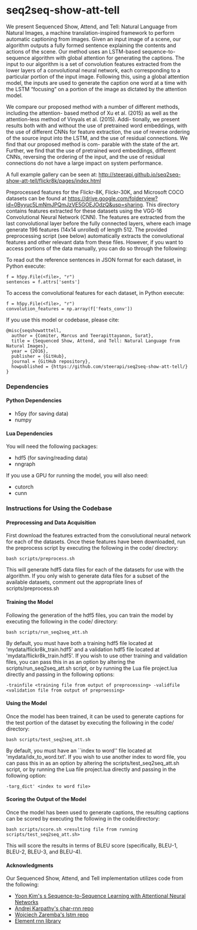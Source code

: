 # seq2seq-show-att-tell
We present Sequenced Show, Attend, and Tell: Natural Language from Natural Images, a machine translation-inspired framework to perform automatic captioning from images. Given an input image of a scene, our algorithm outputs a fully formed sentence explaining the contents and actions of the scene. Our method uses an LSTM-based sequence-to-sequence algorithm with global attention for generating the captions. The input to our algorithm is a set of convolution features extracted from the lower layers of a convolutional neural network, each corresponding to a particular portion of the input image. Following this, using a global attention model, the inputs are used to generate the caption one word at a time with the LSTM “focusing” on a portion of the image as dictated by the attention model.

We compare our proposed method with a number of different methods, including the attention- based method of Xu et al. (2015) as well as the attention-less method of Vinyals et al. (2015). Addi- tionally, we present results both with and without the use of pretrained word embeddings, with the use of different CNNs for feature extraction, the use of reverse ordering of the source input into the LSTM, and the use of residual connections. We find that our proposed method is com- parable with the state of the art. Further, we find that the use of pretrained word embeddings, different CNNs, reversing the ordering of the input, and the use of residual connections do not have a large impact on system performance.

A full example gallery can be seen at: <a href="http://steerapi.github.io/seq2seq-show-att-tell/flickr8k/pages/index.html">http://steerapi.github.io/seq2seq-show-att-tell/flickr8k/pages/index.html</a>

Preprocessed features for the Flickr-8K, Flickr-30K, and Microsoft COCO datasets can be found at <a href="https://drive.google.com/folderview?id=0Byyuc5LmNmJPQmJzVE5GOEJOdzQ&usp=sharing">https://drive.google.com/folderview?id=0Byyuc5LmNmJPQmJzVE5GOEJOdzQ&usp=sharing</a>.  This directory contains features extracted for these datasets using the VGG-16 Convolutional Neural Network (CNN).   The features are extracted from the last convolutional layer before the fully connected layers, where each image generate 196 features (14x14 unrolled) of length 512.  The provided preprocessing script (see below) automatically extracts the convolutional features and other relevant data from these files.  However, if you want to access portions of the data manually, you can do so through the following:

To read out the reference sentences in JSON format for each dataset, in Python execute:
```
f = h5py.File(<file>, "r")
sentences = f.attrs['sents']
```

To access the convolutional features for each dataset, in Python execute:
```
f = h5py.File(<file>, "r")
convolution_features = np.array(f['feats_conv'])
```

If you use this model or codebase, please cite:

    @misc{seqshowatttell,
      author = {Comiter, Marcus and Teerapittayanon, Surat},
      title = {Sequenced Show, Attend, and Tell: Natural Language from Natural Images},
      year = {2016},
      publisher = {GitHub},
      journal = {GitHub repository},
      howpublished = {https://github.com/steerapi/seq2seq-show-att-tell/}
    }
    
### Dependencies

#### Python Dependencies
* h5py (for saving data)
* numpy

#### Lua Dependencies
You will need the following packages:
* hdf5 (for saving/reading data)
* nngraph

If you use a GPU for running the model, you will also need:
* cutorch
* cunn


### Instructions for Using the Codebase

#### Preprocessing and Data Acquisition
First download the features extracted from the convolutional neural network for each of the datasets.  Once these features have been downloaded, run the preprocess script by executing the following in the code/ directory:

```
bash scripts/preprocess.sh
```
This will generate hdf5 data files for each of the datasets for use with the algorithm.  If you only wish to generate data files for a subset of the available datasets, comment out the appropriate lines of scripts/preprocess.sh

#### Training the Model

Following the generation of the hdf5 files, you can train the model by executing the following in the code/ directory:

```
bash scripts/run_seq2seq_att.sh
```

By default, you must have both a training hdf5 file located at 'mydata/flickr8k_train.hdf5' and a validation hdf5 file located at 'mydata/flickr8k_train.hdf5'.  If you wish to use other training and validation files, you can pass this in as an option by altering the scripts/run_seq2seq_att.sh script, or by running the Lua file project.lua directly and passing in the following options:
```
-trainfile <training file from output of preprocessing> -validfile <validation file from output of preproessing>
```

#### Using the Model

Once the model has been trained, it can be used to generate captions for the test portion of the dataset by executing the following in the code/ directory:

```
bash scripts/test_seq2seq_att.sh
```

By default, you must have an ``index to word'' file located at 'mydata/idx_to_word.txt'.  If you wish to use another index to word file, you can pass this in as an option by altering the scripts/test_seq2seq_att.sh script, or by running the Lua file project.lua directly and passing in the following option:
```
-targ_dict' <index to word file>
```

#### Scoring the Output of the Model
Once the model has been used to generate captions, the resulting captions can be scored by executing the following in the code/directory:

```
bash scripts/score.sh <resulting file from running scripts/test_seq2seq_att.sh>
```

This will score the results in terms of BLEU score (specifically, BLEU-1, BLEU-2, BLEU-3, and BLEU-4).

#### Acknowledgments
Our Sequenced Show, Attend, and Tell implementation utilizes code from the following:
* [Yoon Kim's s Sequence-to-Sequence Learning with Attentional Neural Networks](https://github.com/harvardnlp/seq2seq-attn)
* [Andrej Karpathy's char-rnn repo](https://github.com/karpathy/char-rnn)
* [Wojciech Zaremba's lstm repo](https://github.com/wojzaremba/lstm)
* [Element rnn library](https://github.com/Element-Research/rnn)
